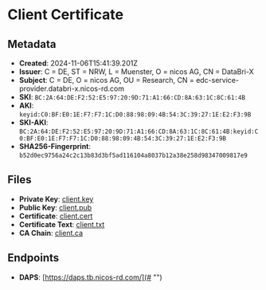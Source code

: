 # Client Certificate

## Metadata

-   **Created**: 2024-11-06T15:41:39.201Z
-   **Issuer**: C = DE, ST = NRW, L = Muenster, O = nicos AG, CN = DataBri-X
-   **Subject**: C = DE, O = nicos AG, OU = Research, CN = edc-service-provider.databri-x.nicos-rd.com
-   **SKI**: `BC:2A:64:DE:F2:52:E5:97:20:9D:71:A1:66:CD:8A:63:1C:8C:61:4B`
-   **AKI**: `keyid:C0:BF:E0:1E:F7:F7:1C:D0:88:98:09:4B:54:3C:39:27:1E:E2:F3:9B`
-   **SKI-AKI**: `BC:2A:64:DE:F2:52:E5:97:20:9D:71:A1:66:CD:8A:63:1C:8C:61:4B:keyid:C0:BF:E0:1E:F7:F7:1C:D0:88:98:09:4B:54:3C:39:27:1E:E2:F3:9B`
-   **SHA256-Fingerprint**: `b52d0ec9756a24c2c13b83d3bf5ad116104a8037b12a38e258d98347009817e9`

## Files

-   **Private Key**: [client.key](# "")
-   **Public Key**: [client.pub](# "")
-   **Certificate**: [client.cert](# "")
-   **Certificate Text**: [client.txt](# "")
-   **CA Chain**: [client.ca](# "")

## Endpoints

-   **DAPS**: [https://daps.tb.nicos-rd.com/](# "")